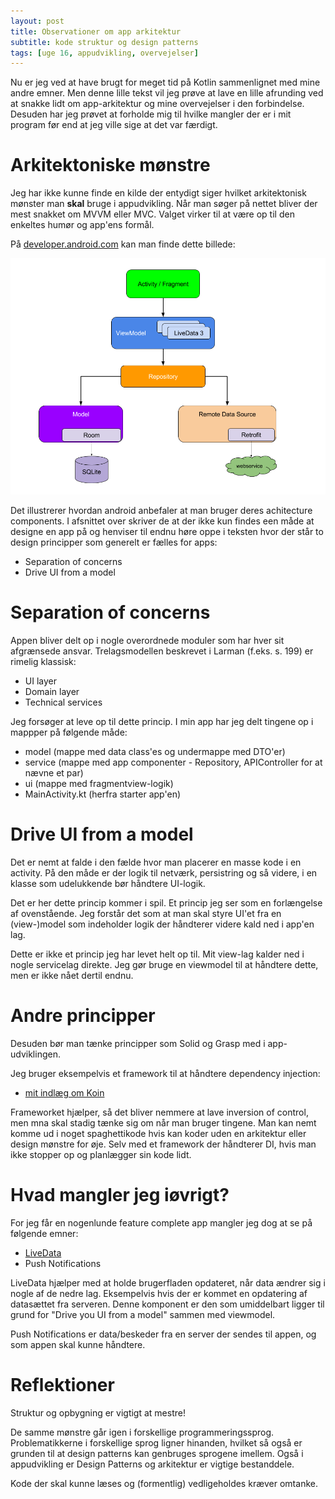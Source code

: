 ```yaml
---
layout: post
title: Observationer om app arkitektur
subtitle: kode struktur og design patterns
tags: [uge 16, appudvikling, overvejelser]
---
```


Nu er jeg ved at have brugt for meget tid på Kotlin sammenlignet med mine andre emner. Men denne lille tekst vil jeg prøve at lave en lille afrunding ved at snakke lidt om app-arkitektur og mine overvejelser i den forbindelse. Desuden har jeg prøvet at forholde mig til hvilke mangler der er i mit program før end at jeg ville sige at det var færdigt.

# Arkitektoniske mønstre
Jeg har ikke kunne finde en kilde der entydigt siger hvilket arkitektonisk mønster man **skal** bruge i appudvikling. 
Når man søger på nettet bliver der mest snakket om MVVM eller MVC. Valget virker til at være op til den enkeltes humør og app'ens formål.

På [developer.android.com](https://developer.android.com/jetpack/docs/guide) kan man finde dette billede:

![](/img/final-architecture.png)

Det illustrerer hvordan android anbefaler at man bruger deres achitecture components. I afsnittet over skriver de at der ikke kun findes een måde at designe en app på og henviser til endnu høre oppe i teksten hvor der står to design principper som generelt er fælles for apps:

- Separation of concerns
- Drive UI from a model

# Separation of concerns
Appen bliver delt op i nogle overordnede moduler som har hver sit afgrænsede ansvar. Trelagsmodellen beskrevet i Larman (f.eks. s. 199) er rimelig klassisk:
- UI layer
- Domain layer
- Technical services

Jeg forsøger at leve op til dette princip. I min app har jeg delt tingene op i mappper på følgende måde:

- model (mappe med data class'es og undermappe med DTO'er)
- service (mappe med app componenter - Repository, APIController for at nævne et par)
- ui (mappe med fragmentview-logik)
- MainActivity.kt (herfra starter app'en)

# Drive UI from a model
Det er nemt at falde i den fælde hvor man placerer en masse kode i en activity. På den måde er der logik til netværk, persistring og så videre, i en klasse som udelukkende bør håndtere UI-logik.

Det er her dette princip kommer i spil. Et princip jeg ser som en forlængelse af ovenstående. Jeg forstår det som at man skal styre UI'et fra en (view-)model som indeholder logik der håndterer videre kald ned i app'en lag.

Dette er ikke et princip jeg har levet helt op til. Mit view-lag kalder ned i nogle servicelag direkte. Jeg gør bruge en viewmodel til at håndtere dette, men er ikke nået dertil endnu.

# Andre principper
Desuden bør man tænke principper som Solid og Grasp med i app-udviklingen.

Jeg bruger eksempelvis et framework til at håndtere dependency injection:
- [mit indlæg om Koin](https://enmango.dk/2019-04-14-Koin/)

Frameworket hjælper, så det bliver nemmere at lave inversion of control, men mna skal stadig tænke sig om når man bruger tingene. Man kan nemt komme ud i noget spaghettikode hvis kan koder uden en arkitektur eller design mønstre for øje. Selv med et framework der håndterer DI, hvis man ikke stopper op og planlægger sin kode lidt.

# Hvad mangler jeg iøvrigt?
For jeg får en nogenlunde feature complete app mangler jeg dog at se på følgende emner:
- [LiveData](https://developer.android.com/topic/libraries/architecture/livedata)
- Push Notifications

LiveData hjælper med at holde brugerfladen opdateret, når data ændrer sig i nogle af de nedre lag. Eksempelvis hvis der er kommet en opdatering af datasættet fra serveren. Denne komponent er den som umiddelbart ligger til grund for "Drive you UI from a model" sammen med viewmodel.

Push Notifications er data/beskeder fra en server der sendes til appen, og som appen skal kunne håndtere.

# Reflektioner
Struktur og opbygning er vigtigt at mestre!

De samme mønstre går igen i forskellige programmeringssprog. Problematikkerne i forskellige sprog ligner hinanden, hvilket så også er grunden til at design patterns kan genbruges sprogene imellem. Også i appudvikling er Design Patterns og arkitektur er vigtige bestanddele. 

Kode der skal kunne læses og (formentlig) vedligeholdes kræver omtanke. 
